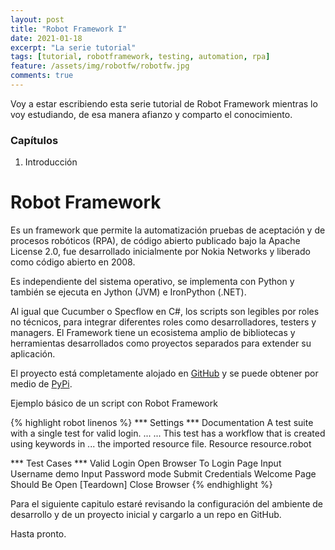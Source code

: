 ```yaml
---
layout: post
title: "Robot Framework I"
date: 2021-01-18
excerpt: "La serie tutorial"
tags: [tutorial, robotframework, testing, automation, rpa]
feature: /assets/img/robotfw/robotfw.jpg
comments: true
---
```

Voy a estar escribiendo esta serie tutorial de Robot Framework mientras lo voy estudiando, de esa manera afianzo y comparto el conocimiento.

### Capítulos 

1. Introducción

# Robot Framework

Es un framework que permite la automatización pruebas de aceptación y de procesos robóticos (RPA), de código abierto publicado bajo la Apache License 2.0, fue desarrollado inicialmente por Nokia Networks y liberado como código abierto en 2008.

Es independiente del sistema operativo, se implementa con Python y también se ejecuta en Jython (JVM) e IronPython (.NET).

Al igual que Cucumber o Specflow en C#, los scripts son legibles por roles no técnicos, para integrar diferentes roles como desarrolladores, testers y managers. El Framework tiene un ecosistema amplio de bibliotecas y herramientas desarrollados como proyectos separados para extender su aplicación. 

El proyecto está completamente alojado en [GitHub](https://github.com/robotframework/robotframework) y se puede obtener por medio de [PyPi](https://pypi.python.org/pypi/robotframework).

Ejemplo básico de un script con Robot Framework

{% highlight robot linenos %}
*** Settings ***
Documentation     A test suite with a single test for valid login.
...
...               This test has a workflow that is created using keywords in
...               the imported resource file.
Resource          resource.robot

*** Test Cases ***
Valid Login
    Open Browser To Login Page
    Input Username    demo
    Input Password    mode
    Submit Credentials
    Welcome Page Should Be Open
    [Teardown]    Close Browser
{% endhighlight %}    

Para el siguiente capitulo estaré revisando la configuración del ambiente de desarrollo y de un proyecto inicial y cargarlo a un repo en GitHub.

Hasta pronto.

